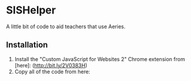# SISHelper
A little bit of code to aid teachers that use Aeries.


## Installation

1. Install the "Custom JavaScript for Websites 2" Chrome extension from [here]: (http://bit.ly/2V0383H)
2. Copy all of the code from here:
